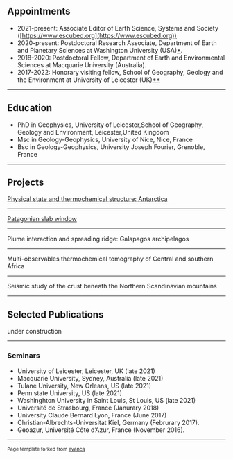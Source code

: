 ## Appointments

* 2021-present: Associate Editor of Earth Science, Systems and Society ([https://www.escubed.org](https://www.escubed.org))
* 2020-present: Postdoctoral Research Associate, Department of Earth and Planetary Sciences at Washington University (USA)[*](https://eps.wustl.edu/people/walid-ben-mansour).
* 2018-2020: Postdoctoral Fellow, Department of Earth and Environmental Sciences at Macquarie University (Australia).
* 2017-2022: Honorary visiting fellow, School of Geography, Geology and the Environment at University of Leicester (UK)[**](https://le.ac.uk/gge/people/emeritus-honorary)

---
## Education

* PhD in Geophysics, University of Leicester,School of Geography, Geology and Environment, Leicester,United Kingdom
* Msc in Geology-Geophysics, University of Nice, Nice, France
* Bsc in Geology-Geophysics, University Joseph Fourier, Grenoble, France

---
## Projects

[Physical state and thermochemical structure: Antarctica](/pdf/project1.md)

---
[Patagonian slab window](/pdf/project3.md)

---
Plume interaction and spreading ridge: Galapagos archipelagos

---
Multi-observables thermochemical tomography of Central and southern Africa

---
Seismic study of the crust beneath the Northern Scandinavian mountains

---

## Selected Publications
under construction


---

### Seminars
* University of Leicester, Leicester, UK (late 2021) 
* Macquarie University, Sydney, Australia (late 2021) 
* Tulane University, New Orleans, US (late 2021) 
* Penn state University, US (late 2021)
* Washinghton University in Saint Louis, St Louis, US (late 2021)
* Université de Strasbourg, France (Janurary 2018)
* University Claude Bernard Lyon, France (June 2017)
* Christian-Albrechts-Universitat Kiel, Germany (Februrary 2017).
* Geoazur, Université Côte d’Azur, France (November 2016).

---
<p style="font-size:11px">Page template forked from <a href="https://github.com/evanca/quick-portfolio">evanca</a></p>
<!-- Remove above link if you don't want to attibute -->

